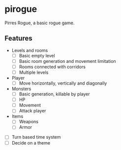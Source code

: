 # pirogue
Pirres Rogue, a basic rogue game.

## Features

- Levels and rooms
  - [ ] Basic empty level
  - [ ] Basic room generation and movement limitation
  - [ ] Rooms connected with corridors
  - [ ] Multiple levels
- Player
  - [ ] Move horizontally, vertically and diagonally
- Monsters
  - [ ] Basic generation, killable by player
  - [ ] HP
  - [ ] Movement
  - [ ] Attack player
- Items
  - [ ] Weapons
  - [ ] Armor
- [ ] Turn based time system
- [ ] Decide on a theme
